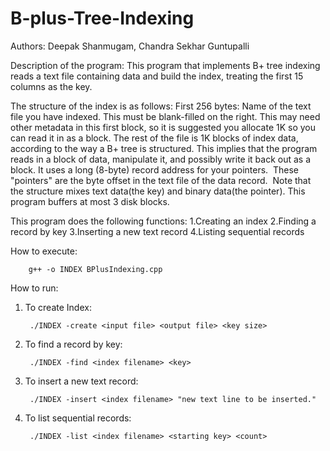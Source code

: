 # B-plus-Tree-Indexing

Authors:
Deepak Shanmugam, Chandra Sekhar Guntupalli
 
Description of the program:
  This program that implements B+ tree indexing reads a text file containing data and build the index, treating the first 15 columns as the key.

The structure of the index is as follows: First 256 bytes: Name of the text file you have indexed. This must be blank-filled on the right.  This may need other metadata in this first block, so it is suggested you allocate 1K so you can read it in as a block. The rest of the file is 1K blocks of index data, according to the way a B+ tree is structured. This implies that the program reads in a block of data, manipulate it, and possibly write it back out as a block. It uses a long (8-byte) record address for your pointers.  These "pointers" are the byte offset in the text file of the data record.  Note that the structure mixes text data(the key) and binary data(the pointer). This program buffers at most 3 disk blocks.

This program does the following functions:
1.Creating an index
2.Finding a record by key
3.Inserting a new text record
4.Listing sequential records 


How to execute:

		g++ -o INDEX BPlusIndexing.cpp

How to run:

1) To create Index:

		./INDEX -create <input file> <output file> <key size>

2) To find a record by key:

		./INDEX -find <index filename> <key>

3) To insert a new text record:

		./INDEX -insert <index filename> "new text line to be inserted."

4) To list sequential records:
	
		./INDEX -list <index filename> <starting key> <count>
